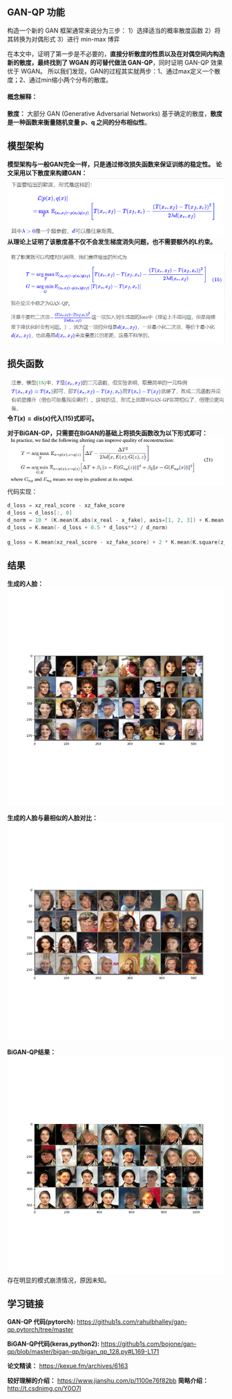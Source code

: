 ## GAN-QP 功能
构造一个新的 GAN 框架通常来说分为三步：
1）选择适当的概率散度函数
2）将其转换为对偶形式
3）进行 min-max 博弈

在本文中，证明了第一步是不必要的，**直接分析散度的性质以及在对偶空间内构造新的散度，最终找到了 WGAN 的可替代做法 GAN-QP**，同时证明 GAN-QP 效果优于 WGAN。
所以我们发现，GAN的过程其实就两步：1、通过max定义一个散度；2、通过min缩小两个分布的散度。

####  概念解释：
**散度：** 大部分 GAN (Generative Adversarial Networks) 基于确定的散度，**散度是一种函数来衡量随机变量 p、q 之间的分布相似性**。




## 模型架构
**模型架构与一般GAN完全一样，只是通过修改损失函数来保证训练的稳定性。**
**论文采用以下散度来构建GAN：**
![alt text](image-1.png)
**从理论上证明了该散度基不仅不会发生梯度消失问题，也不需要额外的L约束。**

![alt text](image.png)


## 损失函数
![alt text](image-2.png)
**令$T(x)=dis(x)$代入$(15)$式即可。**

**对于BiGAN-GP，只需要在BiGAN的基础上将损失函数改为以下形式即可：**
![alt text](image-3.png)
代码实现：

```c
d_loss = xz_real_score - xz_fake_score
d_loss = d_loss[:, 0]
d_norm = 10 * (K.mean(K.abs(x_real - x_fake), axis=[1, 2, 3]) + K.mean(K.abs(z_real - z_fake), axis=1))
d_loss = K.mean(- d_loss + 0.5 * d_loss**2 / d_norm)

g_loss = K.mean(xz_real_score - xz_fake_score) + 2 * K.mean(K.square(z_fake - z_fake_)) + 3 * K.mean(K.square(x_real - x_real_))
```
                        


## 结果
**生成的人脸：**
![alt text](faces_32.png)

**生成的人脸与最相似的人脸对比：**
![alt text](<compare_Fake_Real (2).png>)


**BiGAN-QP结果：**
![alt text](<faces_32 (1).png>)
存在明显的模式崩溃情况，原因未知。

## 学习链接
**GAN-QP 代码(pytorch):** https://github1s.com/rahulbhalley/gan-qp.pytorch/tree/master

**BiGAN-QP代码(keras,python2):** https://github1s.com/bojone/gan-qp/blob/master/bigan-qp/bigan_qp_128.py#L169-L171

**论文精读：** https://kexue.fm/archives/6163

**较好理解的介绍：** https://www.jianshu.com/p/1100e76f82bb
**简略介绍：** http://t.csdnimg.cn/Y0O7l
